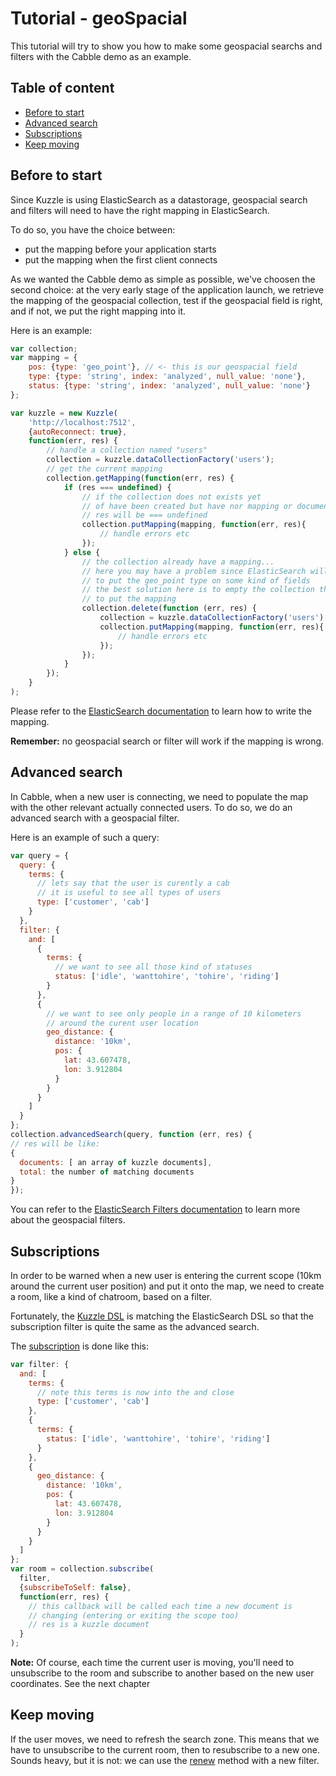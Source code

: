 # Tutorial - geoSpacial

This tutorial will try to show you how to make some geospacial searchs and filters with the Cabble demo as an example.

<!-- START doctoc generated TOC please keep comment here to allow auto update -->
<!-- DON'T EDIT THIS SECTION, INSTEAD RE-RUN doctoc TO UPDATE -->
## Table of content

- [Before to start](#before-to-start)
- [Advanced search](#advanced-search)
- [Subscriptions](#subscriptions)
- [Keep moving](#keep-moving)

<!-- END doctoc generated TOC please keep comment here to allow auto update -->

## Before to start

Since Kuzzle is using ElasticSearch as a datastorage, geospacial search and filters will need to have the right mapping in ElasticSearch.

To do so, you have the choice between:
* put the mapping before your application starts
* put the mapping when the first client connects

As we wanted the Cabble demo as simple as possible, we've choosen the second choice: at the very early stage of the application launch, we retrieve the mapping of the geospacial collection, test if the geospacial field is right, and if not, we put the right mapping into it.

Here is an example: 
```js
var collection;
var mapping = {
    pos: {type: 'geo_point'}, // <- this is our geospacial field
    type: {type: 'string', index: 'analyzed', null_value: 'none'},
    status: {type: 'string', index: 'analyzed', null_value: 'none'}
};

var kuzzle = new Kuzzle(
	'http://localhost:7512', 
	{autoReconnect: true}, 
	function(err, res) {
		// handle a collection named "users"
		collection = kuzzle.dataCollectionFactory('users');
		// get the current mapping
		collection.getMapping(function(err, res) {
			if (res === undefined) {
				// if the collection does not exists yet 
				// of have been created but have nor mapping or document in it
				// res will be === undefined
				collection.putMapping(mapping, function(err, res){
					// handle errors etc
				});		
			} else {
				// the collection already have a mapping...
				// here you may have a problem since ElasticSearch will refuse
				// to put the geo_point type on some kind of fields
				// the best solution here is to empty the collection then 
				// to put the mapping
				collection.delete(function (err, res) {
					collection = kuzzle.dataCollectionFactory('users');
					collection.putMapping(mapping, function(err, res){
						// handle errors etc
					});		
				});
			}
		});
	}
);
```

Please refer to the [ElasticSearch documentation](https://www.elastic.co/guide/en/elasticsearch/reference/1.7/mapping-geo-point-type.html) to learn how to write the mapping.

**Remember:** no geospacial search or filter will work if the mapping is wrong.

## Advanced search

In Cabble, when a new user is connecting, we need to populate the map with the other relevant actually connected users. To do so, we do an advanced search with a geospacial filter.

Here is an example of such a query: 
```javascript
var query = {
  query: {
    terms: {
      // lets say that the user is curently a cab
      // it is useful to see all types of users
      type: ['customer', 'cab']
    }
  },
  filter: {
    and: [
      {
        terms: {
          // we want to see all those kind of statuses
          status: ['idle', 'wanttohire', 'tohire', 'riding']
        }
      },
      {
        // we want to see only people in a range of 10 kilometers
        // around the curent user location
        geo_distance: {
          distance: '10km',
          pos: {
            lat: 43.607478,
            lon: 3.912804
          }
        }
      }
    ]
  }
};
collection.advancedSearch(query, function (err, res) {
// res will be like: 
{
  documents: [ an array of kuzzle documents],
  total: the number of matching documents
}
});

```

You can refer to the [ElasticSearch Filters documentation](https://www.elastic.co/guide/en/elasticsearch/reference/1.7/query-dsl-geo-bounding-box-filter.html) to learn more about the geospacial filters.

## Subscriptions

In order to be warned when a new user is entering the current scope (10km around the current user position) and put it onto the map, we need to create a room, like a kind of chatroom, based on a filter.

Fortunately, the [Kuzzle DSL](https://github.com/kuzzleio/kuzzle/blob/master/docs/filters.md) is matching the ElasticSearch DSL so that the subscription filter is quite the same as the advanced search.

The [subscription](http://kuzzleio.github.io/sdk-documentation/#subscribe) is done like this:
```javascript
var filter: {
  and: [
    terms: {
      // note this terms is now into the and close
      type: ['customer', 'cab']
    },
    {
      terms: {
        status: ['idle', 'wanttohire', 'tohire', 'riding']
      }
    },
    {
      geo_distance: {
        distance: '10km',
        pos: {
          lat: 43.607478,
          lon: 3.912804
        }
      }
    }
  ]
};
var room = collection.subscribe(
  filter, 
  {subscribeToSelf: false}, 
  function(err, res) {
  	// this callback will be called each time a new document is 
    // changing (entering or exiting the scope too)
    // res is a kuzzle document
  }
);

```

**Note:** Of course, each time the current user is moving, you'll need to unsubscribe to the room and subscribe to another based on the new user coordinates. See the next chapter

## Keep moving

If the user moves, we need to refresh the search zone. This means that we have to unsubscribe to the current room, then to resubscribe to a new one. Sounds heavy, but it is not: we can use the [renew](http://kuzzleio.github.io/sdk-documentation/#renew) method with a new filter.
